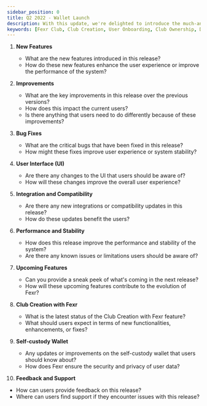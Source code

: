 ```yaml
---
sidebar_position: 0
title: Q2 2022 - Wallet Launch
description: With this update, we're delighted to introduce the much-anticipated Fexr Club feature! Now creators can establish their own Clubs, foster their community, and earn sustainable rewards, while users can join their favorite clubs, engage with like-minded peers, and participate in exclusive events. This documentation provides a comprehensive guide for both creators and users, detailing the steps to create or join a club, navigate the platform, and make the most out of the Fexr Club experience. Dive in and explore!
keywords: [Fexr Club, Club Creation, User Onboarding, Club Ownership, Digital Assets, Sustainable Rewards, Club Subscription, Creator Dashboard, User Interaction, Community Building, Self Custody Wallet, Club Events, Digital Community, Club News, Membership Ownership, Cross-Platform Insight, AI-Prompts, Event Scheduling, Privacy Settings, Release Notes]
---
```


1. **New Features**
   - What are the new features introduced in this release?
   - How do these new features enhance the user experience or improve the performance of the system?

2. **Improvements**
   - What are the key improvements in this release over the previous versions?
   - How does this impact the current users? 
   - Is there anything that users need to do differently because of these improvements?

3. **Bug Fixes**
   - What are the critical bugs that have been fixed in this release?
   - How might these fixes improve user experience or system stability?

4. **User Interface (UI)**
   - Are there any changes to the UI that users should be aware of?
   - How will these changes improve the overall user experience?

5. **Integration and Compatibility**
   - Are there any new integrations or compatibility updates in this release?
   - How do these updates benefit the users?

6. **Performance and Stability**
   - How does this release improve the performance and stability of the system?
   - Are there any known issues or limitations users should be aware of?

7. **Upcoming Features**
   - Can you provide a sneak peek of what's coming in the next release?
   - How will these upcoming features contribute to the evolution of Fexr?

8. **Club Creation with Fexr**
   - What is the latest status of the Club Creation with Fexr feature?
   - What should users expect in terms of new functionalities, enhancements, or fixes?

9. **Self-custody Wallet**
   - Any updates or improvements on the self-custody wallet that users should know about?
   - How does Fexr ensure the security and privacy of user data?

10. **Feedback and Support**
   - How can users provide feedback on this release?
   - Where can users find support if they encounter issues with this release?